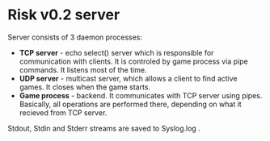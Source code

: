 # Risk v0.2 server

Server consists of 3 daemon processes:
* **TCP server** - echo select() server which is responsible for communication with clients. It is controled by game process via pipe commands. It listens most of the time.
* **UDP server** - multicast server, which allows a client to find active games. It closes when the game starts.
* **Game process** - backend. It communicates with TCP server using pipes. Basically, all operations are performed there, depending on what it recieved from TCP server.

Stdout, Stdin and Stderr streams are saved to Syslog.log .
